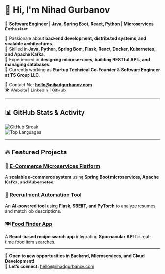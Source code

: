 # 👋 Hi, I'm Nihad Gurbanov  

🚀 **Software Engineer | Java, Spring Boot, React, Python | Microservices Enthusiast**  

🔹 Passionate about **backend development, distributed systems, and scalable architectures**.  
🔹 Skilled in **Java, Python, Spring Boot, Flask, React, Docker, Kubernetes, and Apache Kafka**.  
🔹 Experienced in **designing microservices, building RESTful APIs, and managing databases**.  
🔹 Currently working as **Startup Technical Co-Founder** & **Software Engineer at TS Group LLC**.  

📩 Contact Me: **hello@nihadgurbanov.com**  
🌍 [Website](https://nihadgurbanov.com) | [LinkedIn](https://linkedin.com/in/gurbanov-nihad) | [GitHub](https://github.com/nihad-gurbanov)  

---

## 📊 GitHub Stats & Activity  
  
![GitHub Streak](https://streak-stats.demolab.com/?user=nihad-gurbanov&theme=radical)  
![Top Languages](https://github-readme-stats.vercel.app/api/top-langs/?username=nihad-gurbanov&layout=compact&theme=radical)  

---

## 🔥 Featured Projects  

### 🛒 [E-Commerce Microservices Platform](https://github.com/nihad-gurbanov/E-commerce-Spring-Boot-Microservice)  
A **scalable e-commerce system** using **Spring Boot microservices, Apache Kafka, and Kubernetes**.  

### 🤖 [Recruitment Automation Tool](https://github.com/nihad-gurbanov/Resume-scoring-hr-candidate-tool)  
An **AI-powered tool** using **Flask, SBERT, and PyTorch** to analyze resumes and match job descriptions.  

### 🍽 [Food Finder App](https://github.com/nihad-gurbanov/food-finder-app)  
A **React-based recipe search app** integrating **Spoonacular API** for real-time food item searches.  

---

🚀 **Open to new opportunities in Backend, Microservices, and Cloud Development!**  
📩 **Let’s connect:** hello@nihadgurbanov.com  
